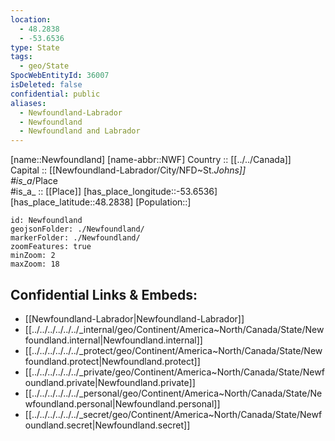 ```yaml
---
location:
  - 48.2838
  - -53.6536
type: State
tags:
  - geo/State
SpocWebEntityId: 36007
isDeleted: false
confidential: public
aliases:
  - Newfoundland-Labrador
  - Newfoundland
  - Newfoundland and Labrador
---
```

[name::Newfoundland] 
[name-abbr::NWF] 
Country :: [[../../Canada]]  
Capital :: [[Newfoundland-Labrador/City/NFD~St._Johns]]  
#is_a_/Place  
#is_a_ :: [[Place]] 
[has_place_longitude::-53.6536] 
[has_place_latitude::48.2838] 
[Population::] 



```leaflet
id: Newfoundland
geojsonFolder: ./Newfoundland/
markerFolder: ./Newfoundland/
zoomFeatures: true 
minZoom: 2 
maxZoom: 18
```


## Confidential Links & Embeds: 
- [[Newfoundland-Labrador|Newfoundland-Labrador]]  
- [[../../../../../../_internal/geo/Continent/America~North/Canada/State/Newfoundland.internal|Newfoundland.internal]] 
- [[../../../../../../_protect/geo/Continent/America~North/Canada/State/Newfoundland.protect|Newfoundland.protect]] 
- [[../../../../../../_private/geo/Continent/America~North/Canada/State/Newfoundland.private|Newfoundland.private]] 
- [[../../../../../../_personal/geo/Continent/America~North/Canada/State/Newfoundland.personal|Newfoundland.personal]] 
- [[../../../../../../_secret/geo/Continent/America~North/Canada/State/Newfoundland.secret|Newfoundland.secret]] 
